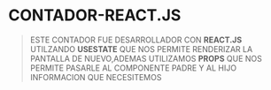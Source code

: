 # CONTADOR-REACT.JS

> ESTE CONTADOR FUE DESARROLLADOR CON **REACT.JS**  UTILZANDO **USESTATE** QUE NOS  PERMITE RENDERIZAR 
> LA PANTALLA DE NUEVO,ADEMAS UTILIZAMOS **PROPS** QUE NOS PERMITE PASARLE 
> AL COMPONENTE PADRE Y AL HIJO INFORMACION QUE NECESITEMOS
